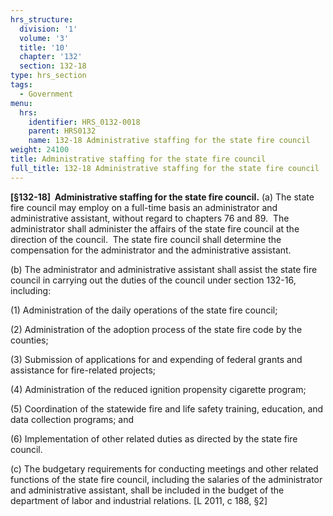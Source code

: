 ```yaml
---
hrs_structure:
  division: '1'
  volume: '3'
  title: '10'
  chapter: '132'
  section: 132-18
type: hrs_section
tags:
  - Government
menu:
  hrs:
    identifier: HRS_0132-0018
    parent: HRS0132
    name: 132-18 Administrative staffing for the state fire council
weight: 24100
title: Administrative staffing for the state fire council
full_title: 132-18 Administrative staffing for the state fire council
---
```

**[§132-18]  Administrative staffing for the state fire council.** (a) The state fire council may employ on a full-time basis an administrator and administrative assistant, without regard to chapters 76 and 89.  The administrator shall administer the affairs of the state fire council at the direction of the council.  The state fire council shall determine the compensation for the administrator and the administrative assistant.

(b) The administrator and administrative assistant shall assist the state fire council in carrying out the duties of the council under section 132-16, including:

(1) Administration of the daily operations of the state fire council;

(2) Administration of the adoption process of the state fire code by the counties;

(3) Submission of applications for and expending of federal grants and assistance for fire-related projects;

(4) Administration of the reduced ignition propensity cigarette program;

(5) Coordination of the statewide fire and life safety training, education, and data collection programs; and

(6) Implementation of other related duties as directed by the state fire council.

(c) The budgetary requirements for conducting meetings and other related functions of the state fire council, including the salaries of the administrator and administrative assistant, shall be included in the budget of the department of labor and industrial relations. [L 2011, c 188, §2]
